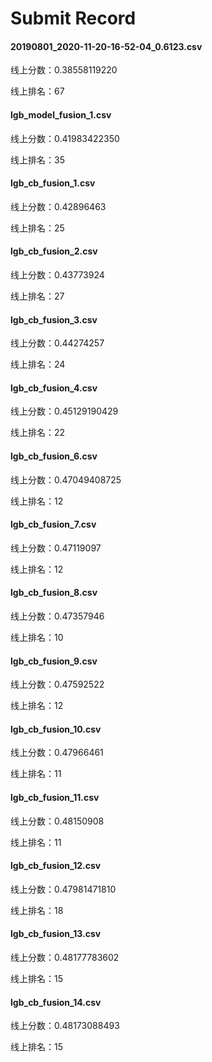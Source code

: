 # Submit Record

#### 20190801_2020-11-20-16-52-04_0.6123.csv

线上分数：0.38558119220

线上排名：67

#### lgb_model_fusion_1.csv

线上分数：0.41983422350

线上排名：35

#### lgb_cb_fusion_1.csv

线上分数：0.42896463

线上排名：25

#### lgb_cb_fusion_2.csv

线上分数：0.43773924

线上排名：27

#### lgb_cb_fusion_3.csv

线上分数：0.44274257

线上排名：24

#### lgb_cb_fusion_4.csv

线上分数：0.45129190429

线上排名：22

#### lgb_cb_fusion_6.csv

线上分数：0.47049408725

线上排名：12

#### lgb_cb_fusion_7.csv

线上分数：0.47119097

线上排名：12

#### lgb_cb_fusion_8.csv

线上分数：0.47357946

线上排名：10

#### lgb_cb_fusion_9.csv

线上分数：0.47592522

线上排名：12

#### lgb_cb_fusion_10.csv

线上分数：0.47966461

线上排名：11

#### lgb_cb_fusion_11.csv

线上分数：0.48150908

线上排名：11

#### lgb_cb_fusion_12.csv

线上分数：0.47981471810

线上排名：18

#### lgb_cb_fusion_13.csv

线上分数：0.48177783602

线上排名：15

#### lgb_cb_fusion_14.csv

线上分数：0.48173088493

线上排名：15